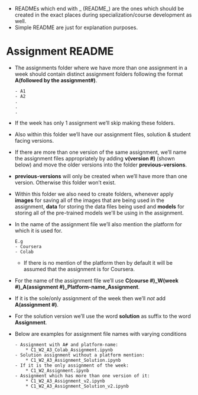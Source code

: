 - READMEs which end with _ (README_) are the ones which should be created in the exact places during specialization/course development as well.
- Simple README are just for explanation purposes. 


# Assignment README

- The assignments folder where we have more than one assignment in a week should contain distinct assignment folders following the format __A(followed by the assignment#)__.
      
      - A1
      - A2
      .
      .
      .
- If the week has only 1 assignment we’ll skip making these folders.
- Also within this folder we’ll have our assignment files, solution & student facing versions. 
- If there are more than one version of the same assignment, we’ll name the assignment files appropriately by adding __v(version #)__ (shown below) and move the older versions into the folder __previous-versions__.
- __previous-versions__ will only be created when we’ll have more than one version. Otherwise this folder won’t exist.
- Within this folder we also need to create folders, whenever apply __images__ for saving all of the images that are being used in the assignment, __data__ for storing the data files being used and __models__ for storing all of the pre-trained models we'll be using in the assignment.
- In the name of the assignment file we’ll also mention the platform for which it is used for. 
      
      E.g 
      - Coursera
      - Colab
  * If there is no mention of the platform then by default it will be assumed that the assignment is for Coursera.

- For the name of the assignment file we’ll use **C(course #)_W(week #)_A(assignment #)_Platform-name_Assignment**.
- If it is the sole/only assignment of the week then we’ll _not_ add __A(assignment #)__.
- For the solution version we’ll use the word __solution__ as suffix to the word **Assignment**.
- Below are examples for assignment file names with varying conditions
      
      - Assignment with A# and platform-name:
          * C1_W2_A3_Colab_Assignment.ipynb
      - Solution assignment without a platform mention:
          * C1_W2_A3_Assignment_Solution.ipynb
      - If it is the only assignment of the week:
          * C1_W2_Assignment.ipynb
      - Assignment which has more than one version of it:
          * C1_W2_A3_Assignment_v2.ipynb
          * C1_W2_A3_Assignment_Solution_v2.ipynb
